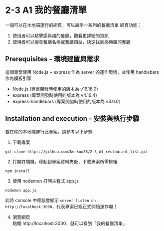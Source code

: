 # 2-3 A1 我的餐廳清單

一個可以在本地端運行的網頁，可以展示一系列的餐廳清單
網頁功能：
1. 使用者可以點擊感興趣的餐廳，觀看更詳細的資訊
2. 使用者可以搜尋餐廳名稱或餐廳類型，快速找到感興趣的餐廳

## Prerequisites - 環境建置與需求

這個專案使用 Node.js + express 作為 server 的運作環境，並使用 handlebars 作為模板引擎

- Node.js (專案開發時使用的版本為 v16.16.0）
- express (專案開發時使用的版本為 v4.16.4）
- express-handlebars (專案開發時使用的版本為 v3.0.0）

## Installation and execution - 安裝與執行步驟 

要在你的本地端運行此專案，請參考以下步驟

1. 下載專案
```
git clone https://github.com/kenkuo86/2-3_A1_restaurant_list.git
```

2. 打開終端機，移動到專案資料夾後，下載專案所需模組
```
npm install
```

3. 使用 nodemon 打開主程式 app.js
```
nodemon app.js
```

此時 console 中應該會顯示 <code>server listen on http://localhost:3000</code>，代表專案已經正式開始運作囉！

4. 瀏覽網頁 <br>
點開 http://localhost:3000，就可以看到「我的餐廳清單」
